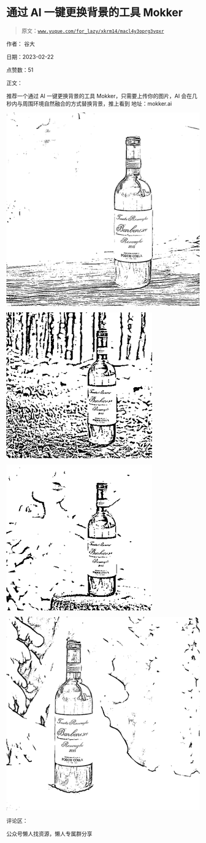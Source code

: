 # 通过 AI 一键更换背景的工具 Mokker

> 原文：[`www.yuque.com/for_lazy/xkrm14/macl4y3oprg3vqxr`](https://www.yuque.com/for_lazy/xkrm14/macl4y3oprg3vqxr)



作者： 谷大



日期：2023-02-22



点赞数：51



正文：



推荐一个通过 AI 一键更换背景的工具 Mokker，只需要上传你的图片，AI 会在几秒内与周围环境自然融合的方式替换背景，推上看到 地址：mokker.ai



![](img/389a65b27eece3850f32e25b83a224e2.png)



![](img/74188a138beb8dff630def11441d9d9d.png)  

![](img/cdc9cb7f68c3e9f489018ea2a98c1692.png)



![](img/0b34b3d92ce7973de8dacf28fd704942.png)



评论区：



公众号懒人找资源，懒人专属群分享

